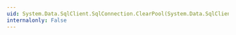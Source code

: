 ```yaml
---
uid: System.Data.SqlClient.SqlConnection.ClearPool(System.Data.SqlClient.SqlConnection)
internalonly: False
---
```


